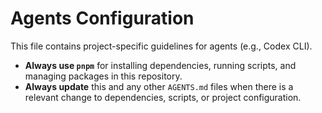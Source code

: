 # Agents Configuration

This file contains project-specific guidelines for agents (e.g., Codex CLI).

- **Always use `pnpm`** for installing dependencies, running scripts, and managing packages in this repository.
- **Always update** this and any other `AGENTS.md` files when there is a relevant change to dependencies, scripts, or project configuration.
